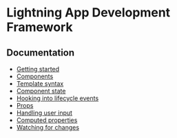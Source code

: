 # Lightning App Development Framework

## Documentation

- [Getting started](getting_started.md)
- [Components](components.md)
- [Template syntax](template_syntax.md)
- [Component state](component_state.md)
- [Hooking into lifecycle events](lifecycle_events.md)
- [Props](props.md)
- [Handling user input](user_input.md)
- [Computed properties](computed_properties.md)
- [Watching for changes](watchers.md)
<!---
- More complex logic in methods
- Overview of default Element properties
- Transitions
- Implementing Custom components
- Handling Text
- Handling **Images**
- Routing
-->
